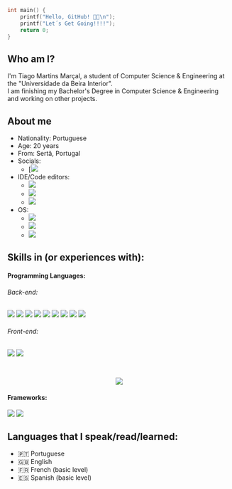 ```C
int main() {
    printf("Hello, GitHub! 👋😎\n");
    printf("Let´s Get Going!!!!");
    return 0;
}
```
## Who am I?
I'm Tiago Martins Marçal, a student of Computer Science & Engineering at the "Universidade da Beira Interior".<br>
I am finishing my Bachelor's Degree in Computer Science & Engineering and working on other projects.


## About me
* Nationality: Portuguese
* Age: 20 years 
* From: Sertã, Portugal
* Socials:
	+ [![](https://www.linkedin.com/in/tiago-mar%C3%A7al-8a2709220/)
* IDE/Code editors:
	+ ![](https://img.shields.io/badge/Visual_Studio_Code-0078D4?style=flat&logo=visual%20studio%20code&logoColor=white)
	+ ![](https://img.shields.io/badge/Visual_Studio-5C2D91?style=flat&logo=visual%20studio&logoColor=white)
	+ ![](https://img.shields.io/badge/IntelliJIDEA-000000.svg?style=flat&logo=intellij-idea&logoColor=white)
* OS: 
	+ ![](https://img.shields.io/badge/Windows-0078D6?style=flat&logo=windows&logoColor=white)
	+ ![](https://img.shields.io/badge/Linux-FCC624?style=flat&logo=linux&logoColor=black)
	+ ![](https://img.shields.io/badge/Ubuntu-E95420?style=flat&logo=ubuntu&logoColor=white)

## Skills in (or experiences with):  
#### Programming Languages:
###### Back-end:
![](https://img.shields.io/badge/-C%23-333333?style=flat&logo=c-sharp&logoColor=239120) 
![](https://img.shields.io/badge/Java-333333?style=flat&logo=java&logoColor=FFFFFF) 
![](https://img.shields.io/badge/M-MatLab-333333) 
![](https://img.shields.io/badge/Python-333333?style=flat&logo=python&logoColor=4F74DA) 
![](https://img.shields.io/badge/Visual_Basic-333333?style=flat&logo=VisualStudio&logoColor=8332E1) 
![](https://img.shields.io/badge/ASM-LLVM-333333)
![](https://img.shields.io/badge/OCaml-333333?style=flat&logo=ocaml&logoColor=3D56A0) 
![](https://img.shields.io/badge/Scala-333333?style=flat&logo=scala&logoColor=DC322F) 
![](https://img.shields.io/badge/Dart-333333?style=flat&logo=dart&logoColor=0175C2)

###### Front-end:
![](https://img.shields.io/badge/HTML-333333?style=flat&logo=html5&logoColor=E67925) 
![](https://img.shields.io/badge/Javascript-333333?style=flat&logo=javascript&logoColor=EED221)
 
<br>
<a href="https://github.com/inesmarcal">
  	<p align="center">
		<img src="https://github-readme-stats.vercel.app/api/top-langs/?username=inesmarcal&theme=dracula" />
	</p>
</a>

#### Frameworks:
![](https://img.shields.io/badge/Flask-333333?style=flat&logo=flask&logoColor=white) 
![](https://img.shields.io/badge/Flutter-333333?style=flat&logo=flutter&logoColor=02569B)


## Languages that I speak/read/learned:
* 🇵🇹 Portuguese
* 🇬🇧 English
* 🇫🇷 French (basic level)
* 🇪🇸 Spanish (basic level)
